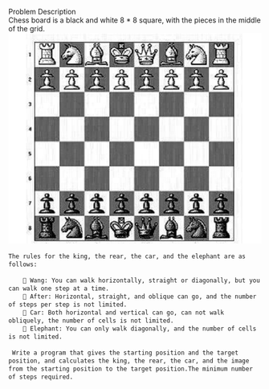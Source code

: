 Problem Description  
    Chess board is a black and white 8 * 8 square, with the pieces in the middle of the grid.    
    ![image](https://github.com/reignsocket/Distance-on-the-board/blob/master/picture.png)    
    
    
    
    The rules for the king, the rear, the car, and the elephant are as follows:    
    
         Wang: You can walk horizontally, straight or diagonally, but you can walk one step at a time.  
         After: Horizontal, straight, and oblique can go, and the number of steps per step is not limited.  
         Car: Both horizontal and vertical can go, can not walk obliquely, the number of cells is not limited.  
         Elephant: You can only walk diagonally, and the number of cells is not limited.  
        
     Write a program that gives the starting position and the target position, and calculates the king, the rear, the car, and the image    from the starting position to the target position.The minimum number of steps required.
    
